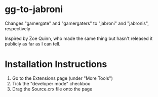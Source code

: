 gg-to-jabroni
=============

Changes "gamergate" and "gamergaters" to "jabroni" and "jabronis", respectively

Inspired by Zoe Quinn, who made the same thing but hasn't released it publicly as far as I can tell.

Installation Instructions
=========================
1) Go to the Extensions page (under "More Tools")
2) Tick the "developer mode" checkbox
3) Drag the Source.crx file onto the page

